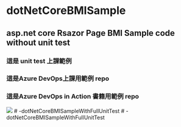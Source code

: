 # dotNetCoreBMISample

## asp.net core  Rsazor Page BMI Sample code **without** unit test 

### 這是 unit test 上課範例
### 這是Azure DevOps上課用範例 repo
### 這是Azure DevOps in Action 書籍用範例 repo

<img src='https://i.imgur.com/stw1vPF.png' />
#   - d o t N e t C o r e B M I S a m p l e W i t h F u l l U n i t T e s t  
 #   - d o t N e t C o r e B M I S a m p l e W i t h F u l l U n i t T e s t  
 